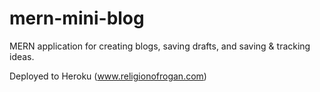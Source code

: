 # mern-mini-blog

MERN application for creating blogs, saving drafts, and saving & tracking ideas.

Deployed to Heroku (www.religionofrogan.com)
